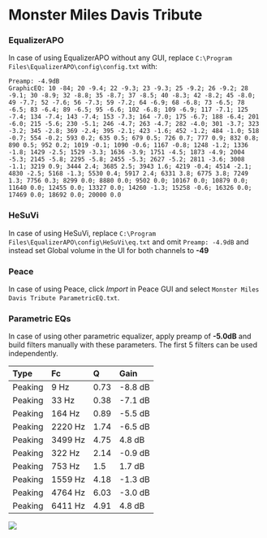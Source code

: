 # Monster Miles Davis Tribute

### EqualizerAPO
In case of using EqualizerAPO without any GUI, replace `C:\Program Files\EqualizerAPO\config\config.txt`
with:
```
Preamp: -4.9dB
GraphicEQ: 10 -84; 20 -9.4; 22 -9.3; 23 -9.3; 25 -9.2; 26 -9.2; 28 -9.1; 30 -8.9; 32 -8.8; 35 -8.7; 37 -8.5; 40 -8.3; 42 -8.2; 45 -8.0; 49 -7.7; 52 -7.6; 56 -7.3; 59 -7.2; 64 -6.9; 68 -6.8; 73 -6.5; 78 -6.5; 83 -6.4; 89 -6.5; 95 -6.6; 102 -6.8; 109 -6.9; 117 -7.1; 125 -7.4; 134 -7.4; 143 -7.4; 153 -7.3; 164 -7.0; 175 -6.7; 188 -6.4; 201 -6.0; 215 -5.6; 230 -5.1; 246 -4.7; 263 -4.7; 282 -4.0; 301 -3.7; 323 -3.2; 345 -2.8; 369 -2.4; 395 -2.1; 423 -1.6; 452 -1.2; 484 -1.0; 518 -0.7; 554 -0.2; 593 0.2; 635 0.5; 679 0.5; 726 0.7; 777 0.9; 832 0.8; 890 0.5; 952 0.2; 1019 -0.1; 1090 -0.6; 1167 -0.8; 1248 -1.2; 1336 -1.8; 1429 -2.5; 1529 -3.3; 1636 -3.9; 1751 -4.5; 1873 -4.9; 2004 -5.3; 2145 -5.8; 2295 -5.8; 2455 -5.3; 2627 -5.2; 2811 -3.6; 3008 -1.1; 3219 0.9; 3444 2.4; 3685 2.5; 3943 1.6; 4219 -0.4; 4514 -2.1; 4830 -2.5; 5168 -1.3; 5530 0.4; 5917 2.4; 6331 3.8; 6775 3.8; 7249 1.3; 7756 0.3; 8299 0.0; 8880 0.0; 9502 0.0; 10167 0.0; 10879 0.0; 11640 0.0; 12455 0.0; 13327 0.0; 14260 -1.3; 15258 -0.6; 16326 0.0; 17469 0.0; 18692 0.0; 20000 0.0
```

### HeSuVi
In case of using HeSuVi, replace `C:\Program Files\EqualizerAPO\config\HeSuVi\eq.txt` and omit `Preamp:
-4.9dB` and instead set Global volume in the UI for both channels to **-49**

### Peace
In case of using Peace, click *Import* in Peace GUI and select `Monster Miles Davis Tribute ParametricEQ.txt`.

### Parametric EQs
In case of using other parametric equalizer, apply preamp of **-5.0dB** and build filters manually with
these parameters. The first 5 filters can be used independently.

| Type    | Fc      |    Q | Gain    |
|:--------|:--------|:-----|:--------|
| Peaking | 9 Hz    | 0.73 | -8.8 dB |
| Peaking | 33 Hz   | 0.38 | -7.1 dB |
| Peaking | 164 Hz  | 0.89 | -5.5 dB |
| Peaking | 2220 Hz | 1.74 | -6.5 dB |
| Peaking | 3499 Hz | 4.75 | 4.8 dB  |
| Peaking | 322 Hz  | 2.14 | -0.9 dB |
| Peaking | 753 Hz  | 1.5  | 1.7 dB  |
| Peaking | 1559 Hz | 4.18 | -1.3 dB |
| Peaking | 4764 Hz | 6.03 | -3.0 dB |
| Peaking | 6411 Hz | 4.91 | 4.8 dB  |

![](https://raw.githubusercontent.com/jaakkopasanen/AutoEq/master/results/innerfidelity/sbaf-serious/Monster%20Miles%20Davis%20Tribute/Monster%20Miles%20Davis%20Tribute.png)